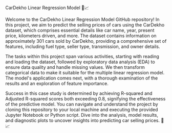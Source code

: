 CarDekho Linear Regression Model 🚗📈

Welcome to the CarDekho Linear Regression Model GitHub repository! In this project, we aim to predict the selling prices of cars using the CarDekho dataset, which comprises essential details like car name, year, present price, kilometers driven, and more. The dataset contains information on approximately 301 cars sold by CarDekho, providing a comprehensive set of features, including fuel type, seller type, transmission, and owner details.

The tasks within this project span various activities, starting with reading and loading the dataset, followed by exploratory data analysis (EDA) to ensure data quality and handle missing values. We then transform categorical data to make it suitable for the multiple linear regression model. The model's application comes next, with a thorough examination of the results and an exploration of feature importance.

Success in this case study is determined by achieving R-squared and Adjusted R-squared scores both exceeding 0.8, signifying the effectiveness of the predictive model. You can navigate and understand the project by cloning this repository to your local machine and executing the provided Jupyter Notebook or Python script. Dive into the analysis, model results, and diagnostic plots to uncover insights into predicting car selling prices. 🚗📈
